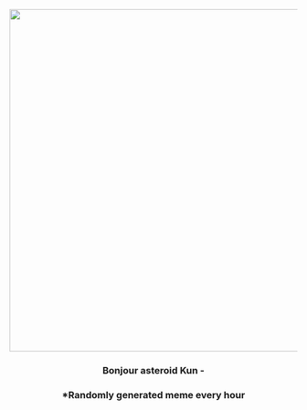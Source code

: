 <p align="center">
        <img src="https://i.redd.it/xg6kdjz48kq91.jpg" width="600" height="600">
        </p>
        <h3 align="center">Bonjour asteroid Kun -</h3>
        <h3 align="center">*Randomly generated meme every hour</h3>
    
